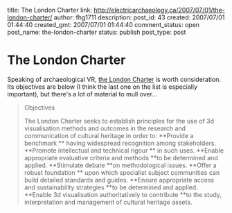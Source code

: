 title: The London Charter
link: http://electricarchaeology.ca/2007/07/01/the-london-charter/
author: fhg1711
description: 
post_id: 43
created: 2007/07/01 01:44:40
created_gmt: 2007/07/01 01:44:40
comment_status: open
post_name: the-london-charter
status: publish
post_type: post

# The London Charter

Speaking of archaeological VR, [the London Charter](http://www.londoncharter.org/index.html) is worth consideration. Its objectives are below (I think the last one on the list is especially important), but there's a lot of material to mull over... 

> Objectives
> 
> The London Charter seeks to establish principles for the use of 3d visualisation methods and outcomes in the research and communication of cultural heritage in order to: **Provide a benchmark ** having widespread recognition among stakeholders.  **Promote intellectual and technical rigour ** in such uses.  **Enable appropriate evaluative criteria and methods **to be determined and applied. **Stimulate debate **on methodological issues. **Offer a robust foundation ** upon which specialist subject communities can build detailed standards and guides.  **Ensure appropriate access and sustainability strategies **to be determined and applied.  **Enable 3d visualisation authoritatively to contribute **to the study, interpretation and management of cultural heritage assets.